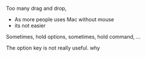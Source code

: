 

Too many drag and drop,
- As more people uses Mac without mouse
- its not easier

Sometimes, hold options, sometimes, hold command, ...

The option key is not really useful.
why 
